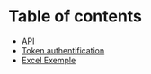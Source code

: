 # Table of contents

* [API](README.md)
* [Token authentification](token-authentification.md)
* [Excel Exemple](excel-example.md)
